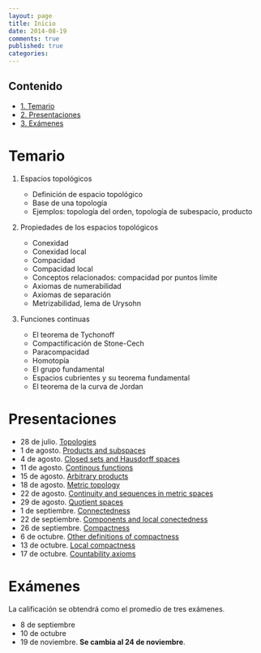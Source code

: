 ```yaml
---
layout: page
title: Inicio
date: 2014-08-19 
comments: true
published: true
categories: 
---
```


<div id="table-of-contents">
<h2>Contenido</h2>
<div id="text-table-of-contents">
<ul>
<li><a href="#sec-1">1. Temario</a></li>
<li><a href="#sec-2">2. Presentaciones</a></li>
<li><a href="#sec-3">3. Exámenes</a></li>
</ul>
</div>
</div>


# Temario<a id="sec-1"></a>

1.  Espacios topológicos
    -   Definición de espacio topológico
    -   Base de una topología
    -   Ejemplos: topología del orden, topología de subespacio, producto

2.  Propiedades de los espacios topológicos
    -   Conexidad
    -   Conexidad local
    -   Compacidad
    -   Compacidad local
    -   Conceptos relacionados: compacidad por puntos límite
    -   Axiomas de numerabilidad
    -   Axiomas de separación
    -   Metrizabilidad, lema de Urysohn

3.  Funciones continuas
    -   El teorema de Tychonoff
    -   Compactificación de Stone-Cech
    -   Paracompacidad
    -   Homotopía
    -   El grupo fundamental
    -   Espacios cubrientes y su teorema fundamental
    -   El teorema de la curva de Jordan

# Presentaciones<a id="sec-2"></a>

-   28 de julio. [Topologies](https://github.com/rvf0068/grad-topology/blob/gh-pages/org/2014-07-28-topologies.pdf?raw=true)
-   1 de agosto. [Products and subspaces](https://github.com/rvf0068/grad-topology/blob/gh-pages/org/2014-08-01-products-and-subspaces.pdf?raw=true)
-   4 de agosto. [Closed sets and Hausdorff spaces](https://github.com/rvf0068/grad-topology/blob/gh-pages/org/2014-08-04-closed-sets-and-hausdorff-spaces.pdf?raw=true)
-   11 de agosto. [Continous functions](https://github.com/rvf0068/grad-topology/blob/gh-pages/org/2014-08-11-continuous-functions.pdf?raw=true)
-   15 de agosto. [Arbitrary products](https://github.com/rvf0068/grad-topology/blob/gh-pages/org/2014-08-15-arbitrary-products.pdf?raw=true)
-   18 de agosto. [Metric topology](https://github.com/rvf0068/grad-topology/blob/gh-pages/org/2014-08-18-metric-topology.pdf?raw=true)
-   22 de agosto. [Continuity and sequences in metric spaces](https://github.com/rvf0068/grad-topology/blob/gh-pages/org/2014-08-22-continuity-and-sequences.pdf?raw=true)
-   29 de agosto. [Quotient spaces](https://github.com/rvf0068/grad-topology/blob/gh-pages/org/2014-08-29-quotient-spaces.pdf?raw=true)
-   1 de septiembre. [Connectedness](https://github.com/rvf0068/grad-topology/blob/gh-pages/org/2014-09-01-connectedness.pdf?raw=true)
-   22 de septiembre. [Components and local conectedness](https://github.com/rvf0068/grad-topology/blob/gh-pages/org/2014-09-22-components-and-local-connectedness.pdf?raw=true)
-   26 de septiembre. [Compactness](https://github.com/rvf0068/grad-topology/blob/gh-pages/org/2014-09-26-compactness.pdf?raw=true)
-   6 de octubre. [Other definitions of compactness](https://github.com/rvf0068/grad-topology/blob/gh-pages/org/2014-10-06-other-definitions-of-compactness.pdf?raw=true)
-   13 de octubre. [Local compactness](https://github.com/rvf0068/grad-topology/blob/gh-pages/org/2014-10-13-local-compactness.pdf?raw=true)
-   17 de octubre. [Countability axioms](https://github.com/rvf0068/grad-topology/blob/gh-pages/org/2014-10-17-countability-axioms.pdf?raw=true)

# Exámenes<a id="sec-3"></a>

La calificación se obtendrá como el promedio de tres exámenes.

-   8 de septiembre
-   10 de octubre
-   19 de noviembre. **Se cambia al 24 de noviembre**.

